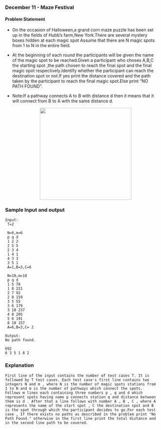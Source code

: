 ### December 11 - Maze Festival

   #### Problem Statement
   - On the occasion of Halloween,a grand corn maze puzzle has been set up in the fields of Hubb’s farm,New York.There are several  mystery boxes hidden at each magic spot 
     Assume that there are N magic spots from 1 to N in the entire field.
   - At the beginning of each round the participants will be given the name of the magic spot to be reached.Given a participant who choses A,B,C the starting spot ,the path     chosen to reach the final spot and the final magic spot respectively.Identify whether the participant can reach the destination spot or not.If yes print the distance covered and the path taken by the participant to reach the final magic spot.Else print “NO PATH FOUND”.
  
   - Note:If a pathway connects A to B with distance d  then it means that it will connect from B to A with the same distance d.
      <p align="center"><img src ="/src/assets/corn-maze.gif" height = "300"/></p> 

   ### Sample Input and output

   ```
   Input:
    T=2

    N=6,m=6
    p q d
    1 2 2
    2 5 5
    2 3 4
    1 4 1
    4 3 3
    3 5 1
    A=1,B=3,C=6

    N=10,m=10
    p q d
    1 5 78
    1 8 221
    2 7 92
    2 8 159
    3 5 55
    3 6 179
    3 10 237
    4 8 205
    5 6 191
    8 10 157
    A=6,B=3,C= 2

   Output: 
   No path found.
   
   692
   6 3 5 1 8 2

   ```
  
  ### Explanation
   ```
  First line of the input contains the number of test cases T. It is followed by T test cases. Each test case's first line contains two integers N and m , where N is the number of magic spots stations from 1 to N and m is the number of pathways which connect the spots. Follows m lines each containing three numbers p , q and d which represent spots having name p connects station q and distance between them is d . After that a line follows with number A , B , C , where A represents the name of the start spot , C the destination spot and B is the spot through which the participant decides to go.For each test case , If there exists no paths as described in the problem print "No Path Found." otherwise in the first line print the total distance and in the second line path to be covered.

   ```   
